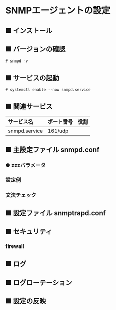 # SNMPエージェントの設定
## ■ インストール
## ■ バージョンの確認
```
# snmpd -v
```
## ■ サービスの起動
```
# systemctl enable --now snmpd.service
```
## ■ 関連サービス
|サービス名|ポート番号|役割|
|:---|:---|:---|
|snmpd.service|161/udp||

## ■ 主設定ファイル snmpd.conf
### ● zzzパラメータ
### 設定例
### 文法チェック
## ■ 設定ファイル snmptrapd.conf
## ■ セキュリティ
### firewall
## ■ ログ
## ■ ログローテーション
## ■ 設定の反映
